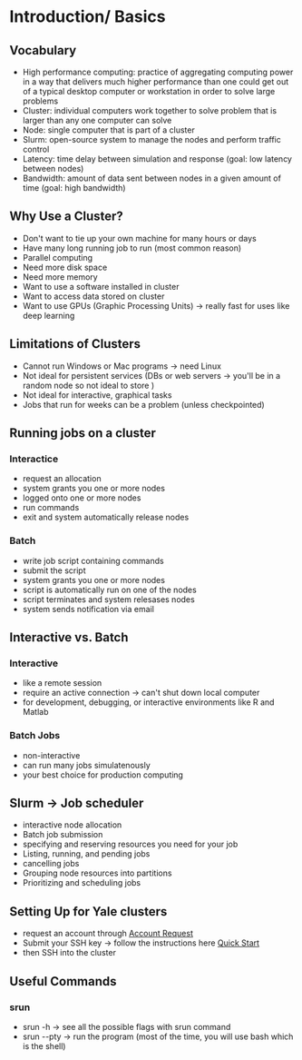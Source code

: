 # Introduction/ Basics

## Vocabulary
- High performance computing: practice of aggregating computing power in a way that delivers much higher performance than one could get out of a typical desktop computer or workstation in order to solve large problems
- Cluster: individual computers work together to solve problem that is larger than any one computer can solve 
- Node: single computer that is part of a cluster
- Slurm: open-source system to manage the nodes and perform traffic control
- Latency: time delay between simulation and response (goal: low latency between nodes)
- Bandwidth: amount of data sent between nodes in a given amount of time (goal: high bandwidth)

## Why Use a Cluster? 
- Don't want to tie up your own machine for many hours or days 
- Have many long running job to run (most common reason)
- Parallel computing 
- Need more disk space 
- Need more memory 
- Want to use a software installed in cluster
- Want to access data stored on cluster
- Want to use GPUs (Graphic Processing Units) -> really fast for uses like deep learning

## Limitations of Clusters 
- Cannot run Windows or Mac programs -> need Linux
- Not ideal for persistent services (DBs or web servers -> you'll be in a random node so not ideal to store ) 
- Not ideal for interactive, graphical tasks
- Jobs that run for weeks can be a problem (unless checkpointed)

## Running jobs on a cluster 
### Interactice 
- request an allocation 
- system grants you one or more nodes 
- logged onto one or more nodes 
- run commands 
- exit and system automatically release nodes 

### Batch 
- write job script containing commands 
- submit the script 
- system grants you one or more nodes 
- script is automatically run on one of the nodes 
- script terminates and system relesases nodes 
- system sends notification via email 

## Interactive vs. Batch 
### Interactive 
- like a remote session 
- require an active connection -> can't shut down local computer
- for development, debugging, or interactive environments like R and Matlab 

### Batch Jobs 
- non-interactive
- can run many jobs simulatenously 
- your best choice for production computing

## Slurm -> Job scheduler 
- interactive node allocation
- Batch job submission 
- specifying and reserving resources you need for your job 
- Listing, running, and pending jobs 
- cancelling jobs 
- Grouping node resources into partitions 
- Prioritizing and scheduling jobs 

## Setting Up for Yale clusters
- request an account through [Account Request](https://research.computing.yale.edu/support/hpc/account-request)
- Submit your SSH key -> follow the instructions here [Quick Start](http://docs.ycrc.yale.edu/clusters-at-yale/access/)
- then SSH into the cluster

## Useful Commands
### srun 
- srun -h -> see all the possible flags with srun command 
- srun --pty <program name> -> run the program (most of the time, you will use bash which is the shell)

